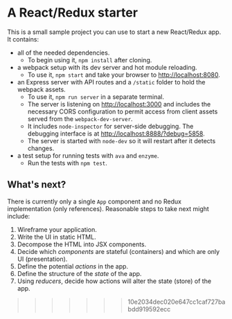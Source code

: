 # A React/Redux starter

This is a small sample project you can use to start a new React/Redux app. It contains:

* all of the needed dependencies.
  - To begin using it, `npm install` after cloning.
* a webpack setup with its dev server and hot module reloading.
  - To use it, `npm start` and take your browser to [http://localhost:8080](http://localhost:8080).
* an Express server with API routes and a `/static` folder to hold the webpack assets.
  - To use it, `npm run server` in a separate terminal.
  - The server is listening on [http://localhost:3000](http://localhost:3000) and includes the necessary CORS configuration to permit access from client assets served from the `webpack-dev-server`.
  - It includes `node-inspector` for server-side debugging. The debugging interface is at [http://localhost:8888/?debug=5858](http://localhost:8888/?debug=5858).
  - The server is started with `node-dev` so it will restart after it detects changes.
* a test setup for running tests with `ava` and `enzyme`.
  - Run the tests with `npm test`.

## What's next?

There is currently only a single `App` component and no Redux implementation (only references). Reasonable steps to take next might include:

1. Wireframe your application.
2. Write the UI in static HTML.
3. Decompose the HTML into JSX components.
4. Decide which _components_ are stateful (containers) and which are only UI (presentation).
5. Define the potential _actions_ in the app.
6. Define the structure of the _state_ of the app.
7. Using _reducers_, decide how actions will alter the state (store) of the app.
>>>>>>> 10e2034dec020e647cc1caf727babdd919592ecc
